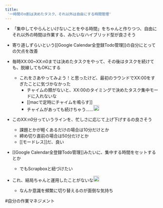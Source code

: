 ```yaml
---
title:
 '一時間のn割は決めたタスク、それ以外は自由にする時間管理'
---
```


- 「集中してやらんといけないことをやる時間」をちゃんと作りつつ、自由にそれ以外の時間は作業する、みたいなハイブリッド型が良さそう


- 寄り道しずらいという[[Google Calendar全登録Todo管理]]の自分にとっての欠点を改善
- 毎時XX:00~XX:n0までは決めたタスクをやって、その後はタスクを続けても、脱線してもOKにする
    - これをさあやってみよう！と思ったけど、最初のラウンドでXX:00をすぎたことに気づかなかった
        - チャイムの類がないと、XX:00のタイミングで決めたタスク集中モードに入れないな
        - [[macで定時にチャイムを鳴らす]]
        - チャイムがあっても続けちゃう……<img src='https://scrapbox.io/api/pages/blu3mo-public/takker/icon' alt='takker.icon' height="19.5"/>

- このXX:n0分っていうラインを、忙しさに応じて上げ下げするの良さそう
    - 課題とかが軽くあるだけの場合は10分だけとか
    - 締め切り直前の場合は50分だけとか
    - [[モードレス]]だ、良い

- [[Google Calendar全登録Todo管理]]みたいに、集中する時間をセットするとか
    - でもScrapboxと紐づけたい

- これ、結局ちゃんと運用したことがないな<img src='https://scrapbox.io/api/pages/blu3mo-public/blu3mo/icon' alt='blu3mo.icon' height="19.5"/>
    - なんか意識を頻繁に切り替えるのが面倒な気持ち

#自分の作業マネジメント
